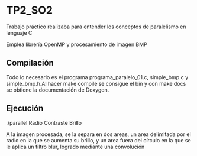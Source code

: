 # TP2_SO2
Trabajo práctico realizaba para entender los conceptos de paralelismo en lenguaje C

Emplea librería OpenMP y procesamiento de imagen BMP

## Compilación

Todo lo necesario es el programa programa_paralelo_01.c, simple_bmp.c y simple_bmp.h.Al hacer make compile se consigue el bin y con make docs se obtiene la documentación de Doxygen.

## Ejecución

./parallel Radio Contraste Brillo
  
  A la imagen procesada, se la separa en dos areas, un area delimitada por el radio en la que se aumenta su brillo, y un area fuera del círculo en la que se le aplica un filtro blur, logrado mediante una convolución
